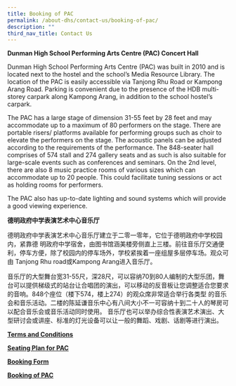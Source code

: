 ```yaml
---
title: Booking of PAC
permalink: /about-dhs/contact-us/booking-of-pac/
description: ""
third_nav_title: Contact Us
---
```

**Dunman High School Performing Arts Centre (PAC) Concert Hall**

Dunman High School Performing Arts Centre (PAC) was built in 2010 and is located next to the hostel and the school’s Media Resource Library. The location of the PAC is easily accessible via Tanjong Rhu Road or Kampong Arang Road. Parking is convenient due to the presence of the HDB multi-storey carpark along Kampong Arang, in addition to the school hostel’s carpark.

The PAC has a large stage of dimension 31-55 feet by 28 feet and may accommodate up to a maximum of 80 performers on the stage. There are portable risers/ platforms available for performing groups such as choir to elevate the performers on the stage. The acoustic panels can be adjusted according to the requirements of the performance. The 848-seater hall comprises of 574 stall and 274 gallery seats and as such is also suitable for large-scale events such as conferences and seminars. On the 2nd level, there are also 8 music practice rooms of various sizes which can accommodate up to 20 people. This could facilitate tuning sessions or act as holding rooms for performers.

The PAC also has up-to-date lighting and sound systems which will provide a good viewing experience.

**德明政府中学表演艺术中心音乐厅**

德明政府中学表演艺术中心音乐厅建立于二零一零年，它位于德明政府中学校园内，紧靠德 明政府中学宿舍，由图书馆涵美楼旁侧直上三楼。前往音乐厅交通便利，停车方便，除了校园内的停车场外，学校紧挨着一座组屋多层停车场。观众可由 Tanjong Rhu road或Kampong Arang进入音乐厅。

音乐厅的大型舞台宽31-55尺，深28尺，可以容纳70到80人编制的大型乐团，舞 台可以提供梯级式的站台让合唱团的演出，可以移动的反音板让您调整适合您要求的音响。848个座位（楼下574，楼上274）的观众席非常适合举行各类型 的音乐会和音乐活动。二楼的陈延谦音乐中心有八间大小不一可容纳十到二十人的琴房可以配合音乐会或音乐活动同时使用。 音乐厅也可以举办综合性表演艺术演出、大型研讨会或讲座、标准的灯光设备可以让一般的舞蹈、戏剧、话剧等进行演出。

**[Terms and Conditions](/files/TERMS-and-COND.pdf)**

**[Seating Plan for PAC](/files/PAC_Seating_Plan_Sep2013.pdf)**

**[Booking Form](/files/2017-PAC_External-Booking-FormAug17.pdf)**

**[Booking of PAC](/files/PAC-Rates-May-2018.pdf)**